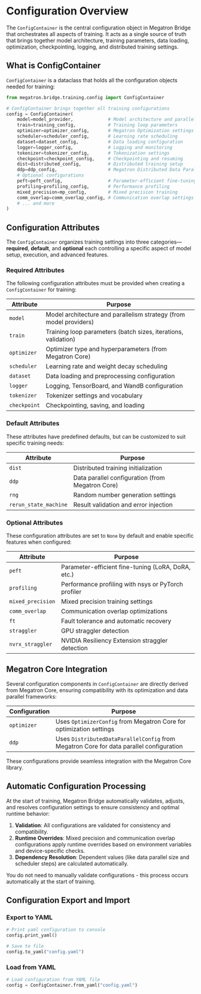 # Configuration Overview

The `ConfigContainer` is the central configuration object in Megatron Bridge that orchestrates all aspects of training. It acts as a single source of truth that brings together model architecture, training parameters, data loading, optimization, checkpointing, logging, and distributed training settings.

## What is ConfigContainer

`ConfigContainer` is a dataclass that holds all the configuration objects needed for training:

```python
from megatron.bridge.training.config import ConfigContainer

# ConfigContainer brings together all training configurations
config = ConfigContainer(
    model=model_provider,             # Model architecture and parallelism
    train=training_config,            # Training loop parameters  
    optimizer=optimizer_config,       # Megatron Optimization settings
    scheduler=scheduler_config,       # Learning rate scheduling
    dataset=dataset_config,           # Data loading configuration
    logger=logger_config,             # Logging and monitoring
    tokenizer=tokenizer_config,       # Tokenization settings
    checkpoint=checkpoint_config,     # Checkpointing and resuming
    dist=distributed_config,          # Distributed training setup
    ddp=ddp_config,                   # Megatron Distributed Data Parallel settings
    # Optional configurations
    peft=peft_config,                 # Parameter-efficient fine-tuning
    profiling=profiling_config,       # Performance profiling
    mixed_precision=mp_config,        # Mixed precision training
    comm_overlap=comm_overlap_config, # Communication overlap settings
    # ... and more
)
```

## Configuration Attributes

The `ConfigContainer` organizes training settings into three categories—**required**, **default**, and **optional** each controlling a specific aspect of model setup, execution, and advanced features.

### Required Attributes

The following configuration attributes must be provided when creating a `ConfigContainer` for training:

| Attribute | Purpose |
|-----------|---------|
| `model` | Model architecture and parallelism strategy (from model providers) |
| `train` | Training loop parameters (batch sizes, iterations, validation) |
| `optimizer` | Optimizer type and hyperparameters (from Megatron Core) |
| `scheduler` | Learning rate and weight decay scheduling |
| `dataset` | Data loading and preprocessing configuration |
| `logger` | Logging, TensorBoard, and WandB configuration |
| `tokenizer` | Tokenizer settings and vocabulary |
| `checkpoint` | Checkpointing, saving, and loading |

### Default Attributes

These attributes have predefined defaults, but can be customized to suit specific training needs:

| Attribute | Purpose |
|-----------|---------|
| `dist` | Distributed training initialization |
| `ddp` | Data parallel configuration (from Megatron Core) |
| `rng` | Random number generation settings |
| `rerun_state_machine` | Result validation and error injection |

### Optional Attributes

These configuration attributes are set to `None` by default and enable specific features when configured:

| Attribute | Purpose |
|-----------|---------|
| `peft` | Parameter-efficient fine-tuning (LoRA, DoRA, etc.) |
| `profiling` | Performance profiling with nsys or PyTorch profiler |
| `mixed_precision` | Mixed precision training settings |
| `comm_overlap` | Communication overlap optimizations |
| `ft` | Fault tolerance and automatic recovery |
| `straggler` | GPU straggler detection |
| `nvrx_straggler` | NVIDIA Resiliency Extension straggler detection |

## Megatron Core Integration

Several configuration components in `ConfigContainer` are directly derived from Megatron Core, ensuring compatibility with its optimization and data parallel frameworks:

| Configuration | Purpose |
|---------------|---------|
| `optimizer`   | Uses `OptimizerConfig` from Megatron Core for optimization settings |
| `ddp`         | Uses `DistributedDataParallelConfig` from Megatron Core for data parallel configuration |

These configurations provide seamless integration with the Megatron Core library.

## Automatic Configuration Processing

At the start of training, Megatron Bridge automatically validates, adjusts, and resolves configuration settings to ensure consistency and optimal runtime behavior:

1. **Validation**: All configurations are validated for consistency and compatibility.
2. **Runtime Overrides**: Mixed precision and communication overlap configurations apply runtime overrides based on environment variables and device-specific checks.
3. **Dependency Resolution**: Dependent values (like data parallel size and scheduler steps) are calculated automatically.

You do not need to manually validate configurations - this process occurs automatically at the start of training.

## Configuration Export and Import

### Export to YAML
```python
# Print yaml configuration to console
config.print_yaml()

# Save to file
config.to_yaml("config.yaml")
```

### Load from YAML
```python
# Load configuration from YAML file
config = ConfigContainer.from_yaml("config.yaml")
```